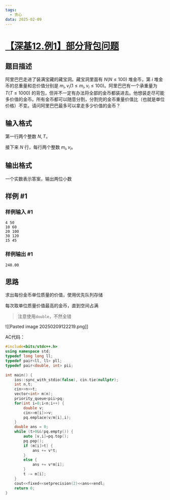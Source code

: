 ```yaml
---
tags:
  - 贪心
data: 2025-02-09
---
```

# [【深基12.例1】部分背包问题](https://www.luogu.com.cn/problem/P2240)

## 题目描述

阿里巴巴走进了装满宝藏的藏宝洞。藏宝洞里面有 $N(N \le 100)$ 堆金币，第 $i$ 堆金币的总重量和总价值分别是 $m_i,v_i(1\le m_i,v_i \le 100)$。阿里巴巴有一个承重量为 $T(T \le 1000)$ 的背包，但并不一定有办法将全部的金币都装进去。他想装走尽可能多价值的金币。所有金币都可以随意分割，分割完的金币重量价值比（也就是单位价格）不变。请问阿里巴巴最多可以拿走多少价值的金币？

## 输入格式

第一行两个整数 $N,T$。

接下来 $N$ 行，每行两个整数 $m_i,v_i$。

## 输出格式

一个实数表示答案，输出两位小数

## 样例 #1

### 样例输入 #1

```
4 50
10 60
20 100
30 120
15 45
```

### 样例输出 #1

```
240.00
```

## 思路
求出每份金币单位质量的价值，使用优先队列存储

每次取单位质量价值最高的金币，直到空间占满

> 注意使用`double`，不然全错

![[Pasted image 20250209122219.png]]

AC代码：

```cpp
#include<bits/stdc++.h>  
using namespace std;  
typedef long long ll;  
typedef pair<ll, ll> pll;  
typedef pair<double, int> pii;  
  
int main() {  
    ios::sync_with_stdio(false), cin.tie(nullptr);  
    int n,t;  
    cin>>n>>t;  
    vector<int> m(n);  
    priority_queue<pii>pq;  
    for(int i=0;i<n;i++) {  
        double v;  
        cin>>m[i]>>v;  
        pq.emplace(v/m[i],i);  
    }  
    double ans = 0;  
    while (t>0&&!pq.empty()) {  
        auto [v,i]=pq.top();  
        pq.pop();  
        if (m[i]>t) {  
            ans += v*t;  
        }  
        else {  
            ans += v*m[i];  
        }  
        t -= m[i];  
    }  
    cout<<fixed<<setprecision(2)<<ans<<endl;  
    return 0;  
}
```